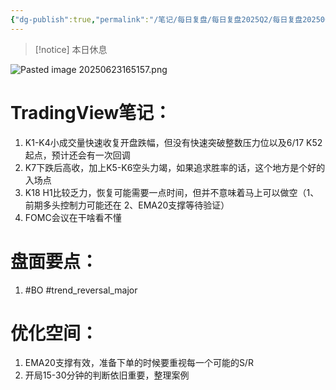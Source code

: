 ```yaml
---
{"dg-publish":true,"permalink":"/笔记/每日复盘/每日复盘2025Q2/每日复盘202506/20250618/"}
---
```


>[!notice] 本日休息




![Pasted image 20250623165157.png](/img/user/%E5%9B%BE%E7%89%87%E5%AD%98%E6%94%BE%E5%9C%B0/Pasted%20image%2020250623165157.png)
# TradingView笔记：
1. K1-K4小成交量快速收复开盘跌幅，但没有快速突破整数压力位以及6/17 K52起点，预计还会有一次回调
2. K7下跌后高收，加上K5-K6空头力竭，如果追求胜率的话，这个地方是个好的入场点
3. K18 H1比较乏力，恢复可能需要一点时间，但并不意味着马上可以做空（1、前期多头控制力可能还在 2、EMA20支撑等待验证）
4. FOMC会议在干啥看不懂
# 盘面要点：
1. #BO #trend_reversal_major 
# 优化空间：
1. EMA20支撑有效，准备下单的时候要重视每一个可能的S/R
2. 开局15-30分钟的判断依旧重要，整理案例